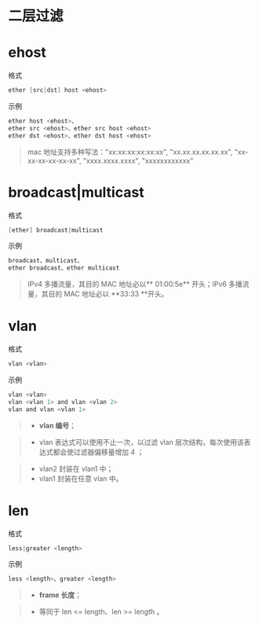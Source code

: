 # 二层过滤

# ehost
格式
```c
ether [src|dst] host <ehost>
```


示例
```c
ether host <ehost>、
ether src <ehost>、ether src host <ehost>
ether dst <ehost>、ether dst host <ehost>
```
> mac 地址支持多种写法："xx:xx:xx:xx:xx:xx", "xx.xx.xx.xx.xx.xx", "xx-xx-xx-xx-xx-xx", "xxxx.xxxx.xxxx", "xxxxxxxxxxxx"



# broadcast|multicast
格式
```c
[ether] broadcast|multicast
```


示例
```c
broadcast、multicast、
ether broadcast、ether multicast
```
> IPv4 多播流量，其目的 MAC 地址必以** 01:00:5e** 开头；IPv6 多播流量，其目的 MAC 地址必以 **33:33 **开头。



# vlan
格式
```c
vlan <vlan>
```


示例
```c
vlan <vlan>
vlan <vlan 1> and vlan <vlan 2>
vlan and vlan <vlan 1>
```
> - **vlan 编号**；

> - vlan 表达式可以使用不止一次，以过滤 vlan 层次结构，每次使用该表达式都会使过滤器偏移量增加 4 ；

> - vlan2 封装在 vlan1 中；
> - vlan1 封装在任意 vlan 中。



# len
格式
```c
less|greater <length>
```


示例
```c
less <length>、greater <length>
```
> - **frame 长度**；

> - 等同于 len <= length、len >= length 。



